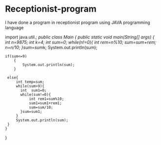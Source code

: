 # Receptionist-program
I have done a program in receptionist program using JAVA programming language


import java.util.*;
public class Main
{
	public static void main(String[] args) {
	int n=9875;
	int k=4;
	int sum=0;
	while(n!=0){
	   int rem=n%10;
	   sum=sum+rem;
	   n=n/10;
	}sum=sum*k;
	System.out.println(sum);
	
	if(sum<=9)	
	    {
	        System.out.println(sum);
	    }
	    
	 else{
	     int temp=sum;
	     while(sum>9){
	       int  sum1=0;
	       while(sum!=0){
	           int rem1=sum%10;
	           sum1=sum1+rem1;
	           sum=sum/10;
	       }sum=sum1;
	     }
	     System.out.println(sum);
	 }
	}
}
